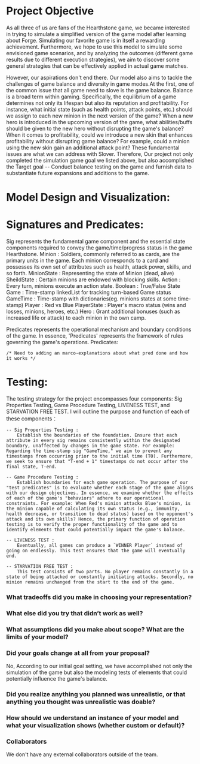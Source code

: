 # Project Objective

As all three of us are fans of the Hearthstone game, we became interested in trying to simulate a simplified version of the game model after learning about Forge. Simulating our favorite game is in itself a rewarding achievement. Furthermore, we hope to use this model to simulate some envisioned game scenarios, and by analyzing the outcomes (different game results due to different execution strategies), we aim to discover some general strategies that can be effectively applied in actual game matches.

However, our aspirations don't end there. Our model also aims to tackle the challenges of game balance and diversity in game modes.At the first, one of the common issue that all game need to slove is the game balance. Balance is a broad term within gaming. Specifically, the equilibrium of a game determines not only its lifespan but also its reputation and profitability. For instance, what initial state (such as health points, attack points, etc.) should we assign to each new minion in the next version of the game? When a new hero is introduced in the upcoming version of the game, what abilities/buffs should be given to the new hero without disrupting the game's balance? When it comes to profitability, could we introduce a new skin that enhances profitability without disrupting game balance? For example, could a minion using the new skin gain an additional attack point? These fundamental issues are what we can address with Slover. Therefore, Our project not only completed the simulation game goal we listed above, but also accomplished the Target goal -- Conduct balance testing on the game and furnish data to substantiate future expansions and additions to the game.

# Model Design and Visualization:


# Signatures and Predicates:

Sig represents the fundamental game component and the essential state components required to convey the game/time/progress status in the game Hearthstone.
Minion :  Soldiers, commonly referred to as cards, are the primary units in the game. 
          Each minion corresponds to a card and possesses its own set of attributes such as health, 
          attack power, skills, and so forth.
MinionState : Representing the state of Minion (dead, alive)
SheildState : Certain minions are endowed with blocking skills.
Action : Every turn, minions execute an action state.
Boolean : True/False State
Game : Time-stamp linkedList for tracking turn-based Game status
GameTime : Time-stamp with dictionaries(eg. minions states at some time-stamp)
Player : Red vs Blue
PlayerState : Player's macro status (wins and losses, minions, heroes, etc.)
Hero : Grant additional bonuses (such as increased life or attack) to each minion in the own camp.


Predicates represents the operational mechanism and boundary conditions of the game. In essence, 'Predicates' represents the framework of rules governing the game's operations.
    Predicates: 

    /* Need to adding an marco-explanations about what pred done and how it works */

# Testing:
The testing strategy for the project encompasses four components: Sig Properties Testing, Game Procedure Testing, LIVENESS TEST, and STARVATION FREE TEST. I will outline the purpose and function of each of these components：

    -- Sig Properties Testing :
        Establish the boundaries of the foundation. Ensure that each attribute in every sig remains consistently within the designated boundary, unaffected by changes in the game state. For example: Regarding the time-stamp sig "GameTime," we aim to prevent any timestamps from occurring prior to the initial time (T0). Furthermore, we seek to ensure that "T-end + 1" timestamps do not occur after the final state, T-end. 

    -- Game Procedure Testing : 
        Establish boundaries for each game operation. The purpose of our "test predicates" is to evaluate whether each stage of the game aligns with our design objectives. In essence, we examine whether the effects of each of the game's "behaviors" adhere to our operational constraints. For example: When Red's minion attacks Blue's minion, is the minion capable of calculating its own status (e.g., immunity, health decrease, or transition to dead status) based on the opponent's attack and its own skills? Hence, the primary function of operation testing is to verify the proper functionality of the game and to identify elements that could potentially impact the game's balance.

    -- LIVENESS TEST :
        Eventually, all games can produce a `WINNER Player` instead of going on endlessly. This test ensures that the game will eventually end.
    
    -- STARVATION FREE TEST : 
        This test consists of two parts. No player remains constantly in a state of being attacked or constantly initiating attacks. Secondly, no minion remains unchanged from the start to the end of the game.



###  What tradeoffs did you make in choosing your representation? 

### What else did you try that didn’t work as well?

### What assumptions did you make about scope? What are the limits of your model?

### Did your goals change at all from your proposal?

No, According to our initial goal setting, we have accomplished not only the simulation of the 
game but also the modeling tests of elements that could potentially influence the game's balance.

### Did you realize anything you planned was unrealistic, or that anything you thought was unrealistic was doable?

### How should we understand an instance of your model and what your visualization shows (whether custom or default)?

### Collaborators
We don't have any external collaborators outside of the team.